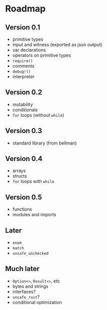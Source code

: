 # Roadmap

## Version 0.1

- primitive types
- input and witness (exported as json output)
- var declarations
- operators on primitive types
- `require()`
- comments
- `debug!()`
- interpreter

## Version 0.2

- mutability
- conditionals
- `for` loops (without `while`)

## Version 0.3

- standard library (from bellman)

## Version 0.4

- arrays
- structs
- `for` loops with `while`

## Version 0.5

- functions
- modules and imports

## Later

- `enum`
- `match`
- `unsafe_unchecked`

## Much later

- `Option<>`, `Result<>`, etc
- bytes and strings
- interfaces?
- `unsafe_rust`?
- conditional optimization
